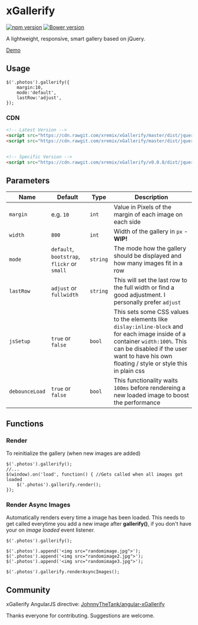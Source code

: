 # xGallerify
[![npm version](https://badge.fury.io/js/xgallerify.svg)](https://badge.fury.io/js/xgallerify)
[![Bower version](https://badge.fury.io/bo/xGallerify.svg)](https://badge.fury.io/bo/xGallerify)

A lightweight, responsive, smart gallery based on jQuery.

[Demo](https://rawgit.com/xremix/xGallerify/master/Sample.html)

## Usage

```JS
$('.photos').gallerify({
    margin:10,
    mode:'default',
    lastRow:'adjust',
});
```
### CDN

```HTML
<!-- Latest Version -->
<script src="https://cdn.rawgit.com/xremix/xGallerify/master/dist/jquery.xgallerify.min.js"></script>
<script src="https://cdn.rawgit.com/xremix/xGallerify/master/dist/jquery.xgallerify.js"></script>


<!-- Specific Version -->
<script src="https://cdn.rawgit.com/xremix/xGallerify/v0.0.8/dist/jquery.xgallerify.min.js"></script>
```


## Parameters

| Name | Default | Type | Description |
|---|---|---|---|
| `margin` | e.g. `10`  | `int` | Value in Pixels of the margin of each image on each side  |
| `width` | `800` | `int` | Width of the gallery in `px` - **WIP!** |
| `mode` | `default`, `bootstrap`, `flickr` or `small`  | `string` | The mode how the gallery should be displayed and how many images fit in a row |
| `lastRow` | `adjust` or `fullwidth` | `string` | This will set the last row to the full width or find a good adjustment. I personally prefer `adjust` |
| `jsSetup` | `true` or `false` | `bool` | This sets some CSS values to the elements like `dislay:inline-block` and for each image inside of a container `width:100%`. This can be disabled if the user want to have his own floating / style or style this in plain css |
| `debounceLoad` | `true` or `false` | `bool` | This functionality waits `100ms` before rendereing a new loaded image to boost the performance |


## Functions

### Render
To reinitialize the gallery (when new images are added)
```JS
$('.photos').gallerify();
//...
$(window).on('load', function() { //Gets called when all images got loaded
    $('.photos').gallerify.render();
});
```

### Render Async Images
Automatically renders every time a image has been loaded. This needs to get called everytime you add a new image after **gallerify()**, if you don't have your on *image loaded* event listener.

```JS
$('.photos').gallerify();

$('.photos').append('<img src="randomimage.jpg">');
$('.photos').append('<img src="randomimage2.jpg">');
$('.photos').append('<img src="randomimage3.jpg">');

$('.photos').gallerify.renderAsyncImages();
```

## Community

xGallerify AngularJS directive: [JohnnyTheTank/angular-xGallerify](https://github.com/JohnnyTheTank/angular-xGallerify)

Thanks everyone for contributing. Suggestions are welcome.